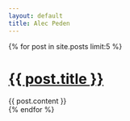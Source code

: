 ```yaml
---
layout: default
title: Alec Peden
---
```


{% for post in site.posts limit:5 %}
<div class="span8">
    <h1><a href="{{ post.url }}">{{ post.title }}</a></h1>
    {{ post.content }}
    <div>
    {% endfor %}